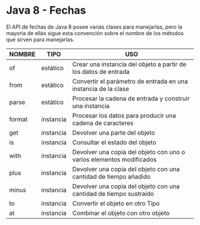# Java 8 - Fechas

El API de fechas de Java 8 posee varias clases para manejarlas, pero la mayoría de ellas sigue esta convención sobre el nombre de los métodos que sirven para manejarlas.

| NOMBRE |	TIPO |	USO |
| ---------- | ---------- |---------- |
|of	|estático|	Crear una instancia del objeto a partir de los datos de entrada|
|from	|estático|	Convertir el parámetro de entrada en una instancia de la clase|
|parse	|estático|	Procesar la cadena de entrada y construir una instancia|
|format|	instancia|	Procesar los datos para producir una cadena de caracteres|
|get|	instancia|	Devolver una parte del objeto|
|is	|instancia|	Consultar el estado del objeto|
|with|	instancia|	Devolver una copia del objeto con uno o varios elementos modificados|
|plus|	instancia|	Devolver una copia del objeto con una cantidad de tiempo añadido|
|minus|	instancia|	Devolver una copia del objeto con una cantidad de tiempo sustraído|
|to	|instancia|	Convertir el objeto en otro Tipo|
|at|	instancia|	Combinar el objeto con otro objeto|